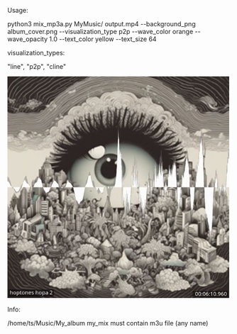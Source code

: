 Usage:

python3 mix_mp3a.py MyMusic/ output.mp4 --background_png album_cover.png --visualization_type p2p --wave_color orange --wave_opacity 1.0 --text_color yellow --text_size 64

visualization_types:

"line", "p2p", "cline"


<img width="500" alt="LR-Lector_Replacer" src="https://github.com/stpf99/album_m3u_cover_to_promo-video/blob/39fd6afb0f5b373a07f2c3b26a61dac5b85d91ef/screen.jpg">

Info:

/home/ts/Music/My_album my_mix must contain m3u file (any name)
